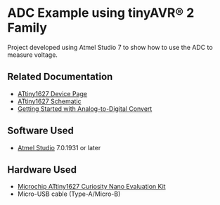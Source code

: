 # ADC Example using tinyAVR® 2 Family
Project developed using Atmel Studio 7 to show how to use the ADC to measure voltage.

## Related Documentation

* [ATtiny1627 Device Page](https://www.microchip.com/wwwproducts/en/ATTINY1627)
* [ATtiny1627 Schematic](https://onlinedocs.microchip.com/pr/GUID-CB4C8A57-B75E-4B75-841A-22222E002A14-en-US-2/index.html?GUID-3A902CD9-E1FA-44A0-B2C3-3918F462343A)
* [Getting Started with Analog-to-Digital Convert](https://ww1.microchip.com/downloads/aemDocuments/documents/MCU08/ApplicationNotes/ApplicationNotes/TB3209-Getting-Started-with-ADC-DS90003209.pdf)

## Software Used

* [Atmel Studio](https://www.microchip.com/mplab/avr-support/atmel-studio-7) 7.0.1931 or later

## Hardware Used

* [Microchip ATtiny1627 Curiosity Nano Evaluation Kit](https://www.microchip.com/developmenttools/ProductDetails/DM080104)
* Micro-USB cable (Type-A/Micro-B)